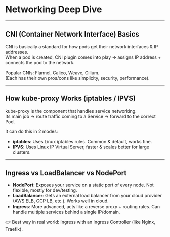 # Networking Deep Dive

---

## CNI (Container Network Interface) Basics
CNI is basically a standard for how pods get their network interfaces & IP addresses.  
When a pod is created, CNI plugin comes into play → assigns IP address + connects the pod to the network.  

Popular CNIs: Flannel, Calico, Weave, Cilium.  
(Each has their own pros/cons like simplicity, security, performance).  

---

## How kube-proxy Works (iptables / IPVS)
kube-proxy is the component that handles service networking.  
Its main job → route traffic coming to a Service → forward to the correct Pod.  

It can do this in 2 modes:
- **iptables**: Uses Linux iptables rules. Common & default, works fine.  
- **IPVS**: Uses Linux IP Virtual Server, faster & scales better for large clusters.  

---

## Ingress vs LoadBalancer vs NodePort
- **NodePort**: Exposes your service on a static port of every node. Not flexible, mostly for dev/testing.  
- **LoadBalancer**: Gets an external load balancer from your cloud provider (AWS ELB, GCP LB, etc.). Works well in cloud.  
- **Ingress**: More advanced, acts like a reverse proxy + routing rules. Can handle multiple services behind a single IP/domain.  

👉 Best way in real world: Ingress with an Ingress Controller (like Nginx, Traefik).
